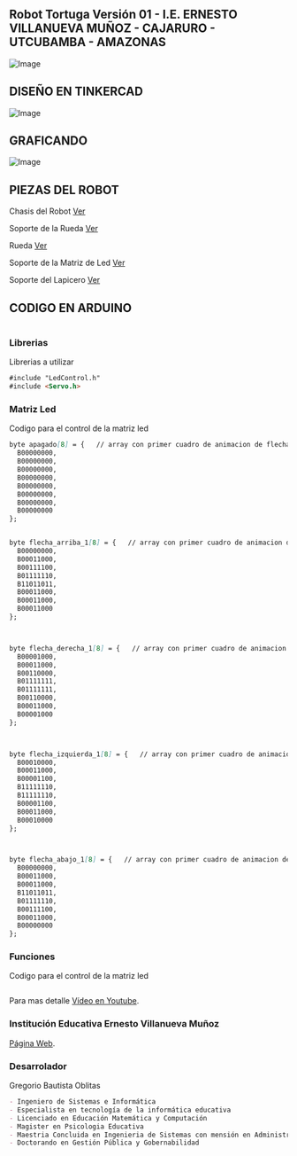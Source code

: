 ## Robot Tortuga Versión 01  - I.E. ERNESTO VILLANUEVA MUÑOZ - CAJARURO - UTCUBAMBA - AMAZONAS
![Image](https://ieevm.github.io/robottortuga1.github.io/v1.jpg)


## DISEÑO EN TINKERCAD
![Image](https://ieevm.github.io/robottortuga1.github.io/rtv1_2.png) 
## GRAFICANDO
![Image](https://ieevm.github.io/robottortuga1.github.io/rtv1_1.png) 

## PIEZAS DEL ROBOT
Chasis del Robot [Ver](https://github.com/ieevm/robottortuga1.github.io/blob/gh-pages/01Chasis_rtv1.stl)

Soporte de la Rueda [Ver](https://github.com/ieevm/robottortuga1.github.io/blob/gh-pages/02SoporteRueda_rtv1.stl)

Rueda [Ver](https://github.com/ieevm/robottortuga1.github.io/blob/gh-pages/03Rueda_rtv1.stl)

Soporte de la Matriz de Led [Ver](https://github.com/ieevm/robottortuga1.github.io/blob/gh-pages/04SoporteLed_rtv1.stl)

Soporte del Lapicero [Ver](https://github.com/ieevm/robottortuga1.github.io/blob/gh-pages/05SoporteLapicero_rtv1.stl)


## CODIGO EN ARDUINO

```markdown


```


### Librerias

Librerias a utilizar

```markdown
#include "LedControl.h" 
#include <Servo.h>
```

### Matriz Led

Codigo para el control de la matriz led

```markdown
byte apagado[8] = {   // array con primer cuadro de animacion de flecha
  B00000000,
  B00000000,
  B00000000,
  B00000000,
  B00000000,
  B00000000,
  B00000000,
  B00000000
};


byte flecha_arriba_1[8] = {   // array con primer cuadro de animacion de flecha
  B00000000,
  B00011000,
  B00111100,
  B01111110,
  B11011011,
  B00011000,
  B00011000,
  B00011000
};



byte flecha_derecha_1[8] = {   // array con primer cuadro de animacion de flecha
  B00001000,
  B00011000,
  B00110000,
  B01111111,
  B01111111,
  B00110000,
  B00011000,
  B00001000
};



byte flecha_izquierda_1[8] = {   // array con primer cuadro de animacion de flecha
  B00010000,
  B00011000,
  B00001100,
  B11111110,
  B11111110,
  B00001100,
  B00011000,
  B00010000
};



byte flecha_abajo_1[8] = {   // array con primer cuadro de animacion de flecha
  B00000000,
  B00011000,
  B00011000,
  B11011011,
  B01111110,
  B00111100,
  B00011000,
  B00000000
};

```

### Funciones

Codigo para el control de la matriz led

```markdown


```


Para mas detalle [Vídeo en Youtube]().

### Institución Educativa Ernesto Villanueva Muñoz

 [Página Web](http://ieevm.edu.pe/). 

### Desarrolador

Gregorio Bautista Oblitas
```markdown
- Ingeniero de Sistemas e Informática
- Especialista en tecnología de la informática educativa
- Licenciado en Educación Matemática y Computación
- Magister en Psicologia Educativa
- Maestria Concluida en Ingenieria de Sistemas con mensión en Administración
- Doctorando en Gestión Pública y Gobernabilidad
```
